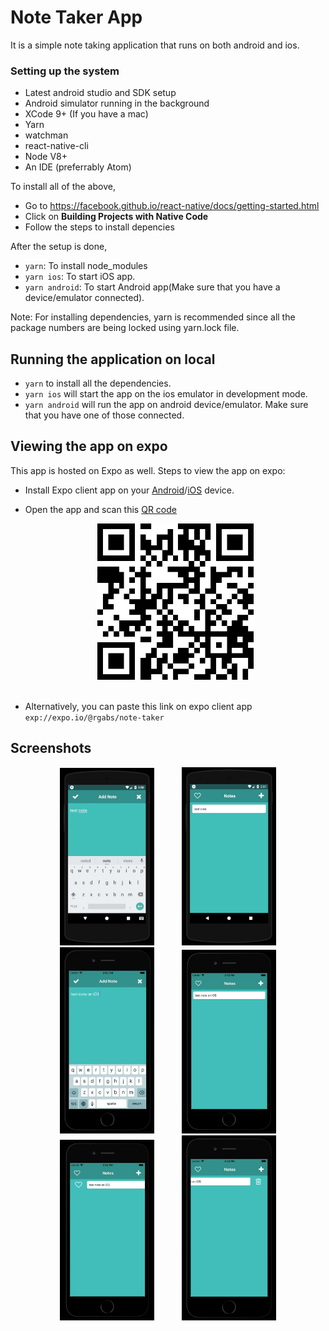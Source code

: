 # Note Taker App

It is a simple note taking application that runs on both android and ios.

### Setting up the system

- Latest android studio and SDK setup
- Android simulator running in the background
- XCode 9+ (If you have a mac)
- Yarn
- watchman
- react-native-cli
- Node V8+
- An IDE (preferrably Atom)

To install all of the above,
- Go to https://facebook.github.io/react-native/docs/getting-started.html
- Click on **Building Projects with Native Code**
- Follow the steps to install depencies

After the setup is done,
- `yarn`: To install node_modules
- `yarn ios`: To start iOS app.
- `yarn android`: To start Android app(Make sure that you have a device/emulator connected).

Note: For installing dependencies, yarn is recommended since all the package numbers are being locked using yarn.lock file.


## Running the application on local

- `yarn` to install all the dependencies.
- `yarn ios` will start the app on the ios emulator in development mode.
- `yarn android` will run the app on android device/emulator. Make sure that you have one of those connected.


## Viewing the app on expo

This app is hosted on Expo as well.
Steps to view the app on expo:

- Install Expo client app on your [Android](https://play.google.com/store/apps/details?id=host.exp.exponent&hl=en)/[iOS](https://itunes.apple.com/us/app/expo-client/id982107779?mt=8) device.

- Open the app and scan this [QR code](#qr-code)
  <div style="text-align:center" id='qr-code'>
  <img src="/expo_qr.png" style="width: 80%;display:inline-block; max-width: 250px" hspace="20">
  <br></br>
  </div>

- Alternatively, you can paste this link on expo client app `exp://expo.io/@rgabs/note-taker`

## Screenshots

<div style="text-align:center" id='qr-code'>
<img src="/screenshots/1.png" width='25%' style="width: 30%;display:inline-block;" hspace="20">
<img src="/screenshots/2.png" width='25%' style="width: 30%;display:inline-block;" hspace="20">
<img src="/screenshots/3.png" width='25%' style="width: 30%;display:inline-block;" hspace="20">
<img src="/screenshots/4.png" width='25%' style="width: 30%;display:inline-block;" hspace="20">
<img src="/screenshots/5.png" width='25%' style="width: 30%;display:inline-block;" hspace="20">
<img src="/screenshots/6.png" width='25%' style="width: 30%;display:inline-block;" hspace="20">
</div>
